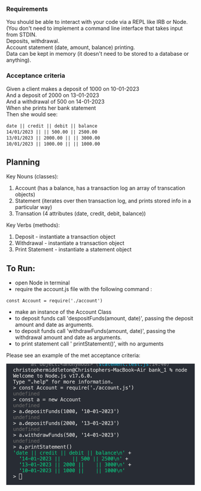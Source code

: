 ### Requirements

You should be able to interact with your code via a REPL like IRB or Node. (You don't need to implement a command line interface that takes input from STDIN.  
Deposits, withdrawal.  
Account statement (date, amount, balance) printing.  
Data can be kept in memory (it doesn't need to be stored to a database or anything).  

### Acceptance criteria
Given a client makes a deposit of 1000 on 10-01-2023  
And a deposit of 2000 on 13-01-2023  
And a withdrawal of 500 on 14-01-2023   
When she prints her bank statement  
Then she would see:
```
date || credit || debit || balance
14/01/2023 || || 500.00 || 2500.00
13/01/2023 || 2000.00 || || 3000.00
10/01/2023 || 1000.00 || || 1000.00
```

## Planning

Key Nouns (classes):
1. Account (has a balance, has a transaction log an array of transcation objects)
2. Statement (iterates over then transaction log, and prints stored info in a particular way)
3. Transation (4 attributes (date, credit, debit, balance))

Key Verbs (methods):
1. Deposit - instantiate a transaction object
2. Withdrawal - instantiate a transaction object
3. Print Statement - instantiate a statement object


## To Run:

- open Node in terminal
- require the account.js file with the following command :
```
const Account = require('./account')
```
- make an instance of the Account Class
-  to deposit funds call 'despositFunds(amount, date)', passing the deposit amount and date as arguments.
-  to deposit funds call 'withdrawFunds(amount, date)', passing the withdrawal amount and date as arguments.
- to print statement call ' printStatement()', with no arguments



Please see an example of the met acceptance criteria:

![](./Acceptance-criteria.png)